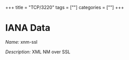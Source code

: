 +++
title = "TCP/3220"
tags = [""]
categories = [""]
+++

# IANA Data

_Name:_ xnm-ssl

_Description:_ XML NM over SSL

